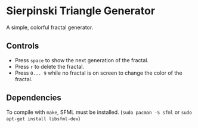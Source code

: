 # Sierpinski Triangle Generator
A simple, colorful fractal generator.

## Controls
* Press `space` to show the next generation of the fractal.
* Press `r` to delete the fractal.
* Press `0... 9` while no fractal is on screen to change the color of the fractal.

## Dependencies
To compile with `make`, SFML must be installed. (`sudo pacman -S sfml` or `sudo apt-get install libsfml-dev`)
